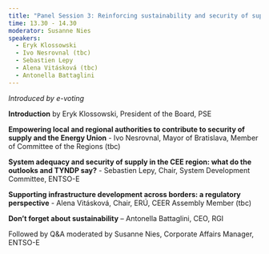 ```yaml
---
title: "Panel Session 3: Reinforcing sustainability and security of supply"
time: 13.30 - 14.30
moderator: Susanne Nies
speakers: 
  - Eryk Klossowski
  - Ivo Nesrovnal (tbc)
  - Sebastien Lepy 
  - Alena Vitásková (tbc)
  - Antonella Battaglini
---
```


_Introduced by e-voting_

__Introduction__ by Eryk Klossowski, President of the Board, PSE 

__Empowering local and regional authorities to contribute to security of supply and the Energy Union__ - Ivo Nesrovnal, Mayor of Bratislava, Member of Committee of the Regions (tbc)

__System adequacy and security of supply in the CEE region: what do the outlooks and TYNDP say?__ - Sebastien Lepy, Chair, System Development Committee, ENTSO-E

__Supporting infrastructure development across borders: a regulatory perspective__ - Alena Vitásková, Chair, ERÚ, CEER Assembly Member (tbc)

__Don’t forget about sustainability__ – Antonella Battaglini, CEO, RGI

Followed by Q&A moderated by Susanne Nies, Corporate Affairs Manager, ENTSO-E
